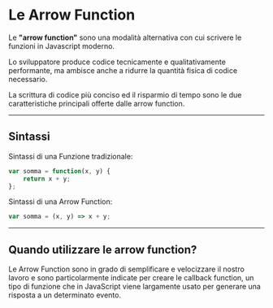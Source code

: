 # Le Arrow Function

Le **"arrow function"** sono una modalità alternativa con cui scrivere le funzioni in Javascript moderno. 

Lo sviluppatore produce codice tecnicamente e qualitativamente performante, ma ambisce anche a ridurre la quantità fisica di codice necessario.

La scrittura di codice più conciso ed il risparmio di tempo sono le due caratteristiche principali offerte dalle arrow function.

---

## Sintassi

Sintassi di una Funzione tradizionale:

```Javascript
var somma = function(x, y) {
	return x + y;
};
```

Sintassi di una Arrow Function:
```Javascript
var somma = (x, y) => x + y;
```
---

## Quando utilizzare le arrow function?

Le Arrow Function sono in grado di semplificare e velocizzare il nostro lavoro e sono particolarmente indicate per creare le callback function, un tipo di funzione che in JavaScript viene largamente usato per generare una risposta a un determinato evento.